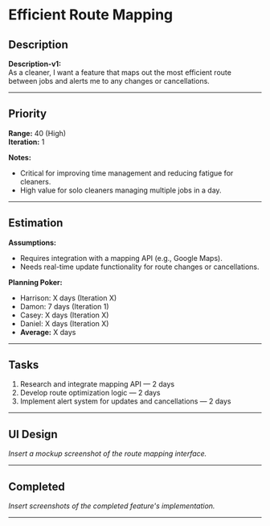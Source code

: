 # Efficient Route Mapping

## Description
**Description-v1:**  
As a cleaner, I want a feature that maps out the most efficient route between jobs and alerts me to any changes or cancellations.

---

## Priority
**Range:** 40 (High)  
**Iteration:** 1  

**Notes:**  
- Critical for improving time management and reducing fatigue for cleaners.  
- High value for solo cleaners managing multiple jobs in a day.

---

## Estimation
**Assumptions:**  
- Requires integration with a mapping API (e.g., Google Maps).  
- Needs real-time update functionality for route changes or cancellations.  

**Planning Poker:**  
- Harrison: X days (Iteration X)  
- Damon: 7 days (Iteration 1)  
- Casey: X days (Iteration X)
- Daniel: X days (Iteration X)
- **Average:** X days  

---

## Tasks
1. Research and integrate mapping API — 2 days  
2. Develop route optimization logic — 2 days  
3. Implement alert system for updates and cancellations — 2 days  

---

## UI Design
*Insert a mockup screenshot of the route mapping interface.*

---

## Completed
*Insert screenshots of the completed feature's implementation.*

---
